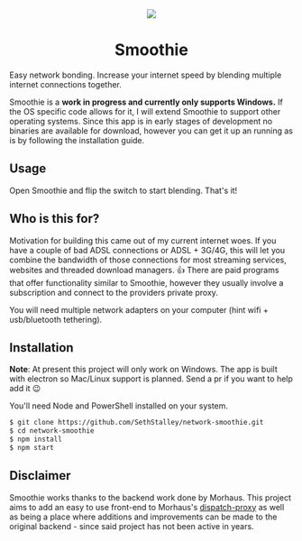 
<div align="center">
  <img src="http://www.clker.com/cliparts/Q/O/E/i/W/l/strawberry-smoothie-th.png" />
  <h1>Smoothie</h1>  
</div>


Easy network bonding. Increase your internet speed by blending multiple internet connections together.

Smoothie is a **work in progress and currently only supports Windows.** If the OS specific code allows for it, I will extend Smoothie to support other operating systems. Since this app is in early stages of development no binaries are available for download, however you can get it up an running as is by following the installation guide.

## Usage

Open Smoothie and flip the switch to start blending. That's it!

## Who is this for?

Motivation for building this came out of my current internet woes. If you have a couple of bad ADSL connections or ADSL + 3G/4G, this will let you combine the bandwidth of those connections for most streaming services, websites and threaded download managers. :thumbsup: There are paid programs that offer functionality similar to Smoothie, however they usually involve a subscription and connect to the providers private proxy.

You will need multiple network adapters on your computer (hint wifi + usb/bluetooth tethering).

## Installation

**Note**: At present this project will only work on Windows. The app is built with electron so Mac/Linux support is planned. Send a pr if you want to help add it :wink:

You'll need Node and PowerShell installed on your system.

```sh
$ git clone https://github.com/SethStalley/network-smoothie.git
$ cd network-smoothie
$ npm install
$ npm start
```



## Disclaimer

Smoothie works thanks to the backend work done by Morhaus. This project aims to add an easy to use front-end to Morhaus's [dispatch-proxy](https://github.com/Morhaus/dispatch-proxy) as well as being a place where additions and improvements can be made to the original backend - since said project has not been active in years.
